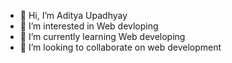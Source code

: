 - 👋 Hi, I’m Aditya Upadhyay
- 👀 I’m interested in Web devloping
- 🌱 I’m currently learning Web developing
- 💞️ I’m looking to collaborate on web development


<!---
adityaupadhyay22/adityaupadhyay22 is a ✨ special ✨ repository because its `README.md` (this file) appears on your GitHub profile.
You can click the Preview link to take a look at your changes.
--->
